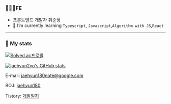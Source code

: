 
### 🧑🏻‍💻FE 
- 프론트엔드 개발자 취준생
- 📌 I’m currently learning `Typescript`, `Javascript`,`Algorithm with JS`,`React`



---
### 📍 My stats

[![Solved.ac프로필](http://mazassumnida.wtf/api/v2/generate_badge?boj=jaehyun180)](https://solved.ac/jaehyun180)

[![jaehyun2yo's GitHub stats](https://github-readme-stats.vercel.app/api?username=jaehyun2yo&show_icons=true&theme=algolia&custom_title=jaehyun2yo's%20GitHub%20stats)](https://github.com/anuraghazra/github-readme-stats) 



E-mail: jaehyun180note@google.com

BOJ: <a href='https://www.acmicpc.net/user/jaehyun180'>jaehyun180</a>

Tistory: <a href='https://jaehyun2yo.tistory.com/'>개발일지</a>

